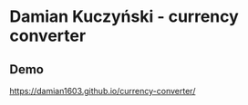 # Damian Kuczyński - currency converter

## Demo 

https://damian1603.github.io/currency-converter/
